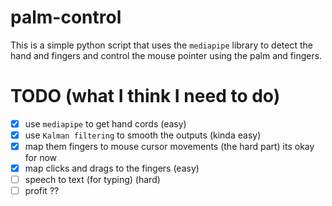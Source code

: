 # palm-control

This is a simple python script that uses the `mediapipe` library to detect the hand and fingers and control the mouse
pointer using the palm and fingers.

# TODO (what I think I need to do)

- [x] use `mediapipe` to get hand cords (easy)
- [x] use `Kalman filtering` to smooth the outputs (kinda easy)
- [x] map them fingers to mouse cursor movements (the hard part) its okay for now
- [x] map clicks and drags to the fingers (easy)
- [ ] speech to text (for typing) (hard)
- [ ] profit ??